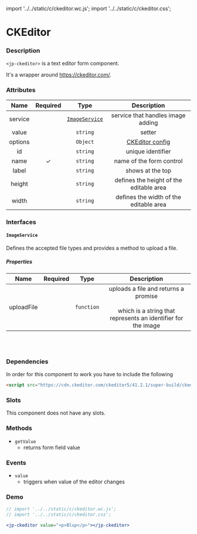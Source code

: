 import '../../static/c/ckeditor.wc.js';
import '../../static/c/ckeditor.css';

# CKEditor

### Description

`<jp-ckeditor>` is a text editor form component.

It's a wrapper around https://ckeditor.com/.

### Attributes

| **Name** | **Required** |            **Type**             |                          **Description**                           |
| :------: | :----------: | :-----------------------------: | :----------------------------------------------------------------: |
| service  |              | [`ImageService`](#imageservice) |                 service that handles image adding                  |
|  value   |              |            `string`             |                               setter                               |
| options  |              |            `Object`             | [CKEditor config](https://ckeditor.com/docs/ckeditor5/latest/api/) |
|    id    |              |            `string`             |                         unique identifier                          |
|   name   |      ✓       |            `string`             |                      name of the form control                      |
|  label   |              |            `string`             |                          shows at the top                          |
| height   |              |            `string`             |               defines the height of the editable area              |
|  width   |              |            `string`             |               defines the width of the editable area               |

### Interfaces

#### `ImageService`

Defines the accepted file types and provides a method to upload a file.

##### Properties

|  **Name**  | **Required** |  **Type**  |                                               **Description**                                                |
| :--------: | :----------: | :--------: | :----------------------------------------------------------------------------------------------------------: |
| uploadFile |              | `function` | uploads a file and returns a promise <br></br> which is a string that represents an identifier for the image |

<br></br>

### Dependencies

In order for this component to work you have to include the following

```html
<script src="https://cdn.ckeditor.com/ckeditor5/41.2.1/super-build/ckeditor.js"></script>
```

### Slots

This component does not have any slots.

### Methods

- `getValue`
  - returns form field value

### Events

- `value`
  - triggers when value of the editor changes

### Demo

```jsx live
// import '../../static/c/ckeditor.wc.js';
// import '../../static/c/ckeditor.css';

<jp-ckeditor value="<p>Blup</p>"></jp-ckeditor>
```
